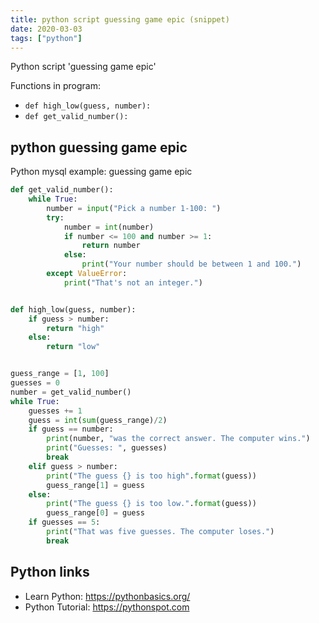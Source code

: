 ```yaml
---
title: python script guessing game epic (snippet)
date: 2020-03-03
tags: ["python"]
---
```

Python script 'guessing game epic'

Functions in program: 
* `def high_low(guess, number):`
* `def get_valid_number():`

## python guessing game epic

Python mysql example: guessing game epic

```python
def get_valid_number():
    while True:
        number = input("Pick a number 1-100: ")
        try:
            number = int(number)
            if number <= 100 and number >= 1:
                return number
            else:
                print("Your number should be between 1 and 100.")
        except ValueError:
            print("That's not an integer.")


def high_low(guess, number):
    if guess > number:
        return "high"
    else:
        return "low"


guess_range = [1, 100]
guesses = 0
number = get_valid_number()
while True:
    guesses += 1
    guess = int(sum(guess_range)/2)
    if guess == number:
        print(number, "was the correct answer. The computer wins.")
        print("Guesses: ", guesses)
        break
    elif guess > number:
        print("The guess {} is too high".format(guess))
        guess_range[1] = guess
    else:
        print("The guess {} is too low.".format(guess))
        guess_range[0] = guess
    if guesses == 5:
        print("That was five guesses. The computer loses.")
        break

```

## Python links

- Learn Python: https://pythonbasics.org/
- Python Tutorial: https://pythonspot.com
